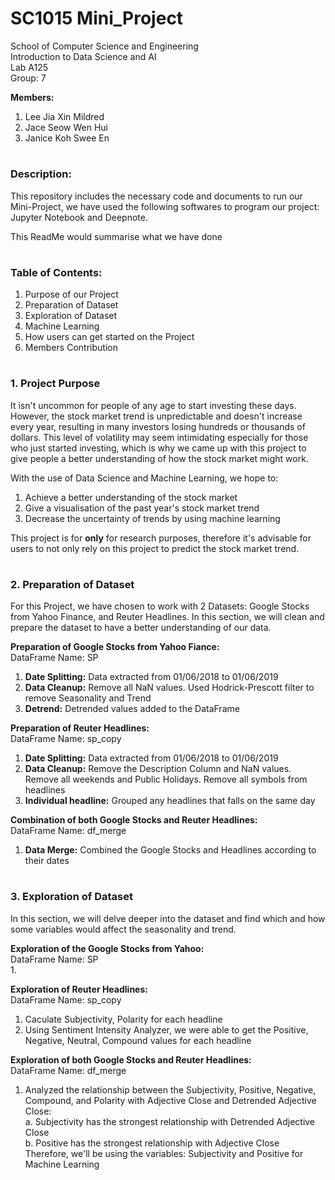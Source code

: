# SC1015 Mini_Project
School of Computer Science and Engineering  
Introduction to Data Science and AI  
Lab A125  
Group: 7  

**Members:**
   1. Lee Jia Xin Mildred
   2. Jace Seow Wen Hui
   3. Janice Koh Swee En
#
### Description:

This repository includes the necessary code and documents to run our Mini-Project, we have used the following softwares to program our project: Jupyter Notebook and Deepnote. 

This ReadMe would summarise what we have done 
#
### Table of Contents:
   1. Purpose of our Project
   2. Preparation of Dataset
   3. Exploration of Dataset
   4. Machine Learning
   5. How users can get started on the Project
   6. Members Contribution
#
### 1. Project Purpose
It isn't uncommon for people of any age to start investing these days. However, the stock market trend is unpredictable and doesn't increase every year, resulting in many investors losing hundreds or thousands of dollars. This level of volatility may seem intimidating especially for those who just started investing, which is why we came up with this project to give people a better understanding of how the stock market might work.


With the use of Data Science and Machine Learning, we hope to: 
   1. Achieve a better understanding of the stock market
   2. Give a visualisation of the past year's stock market trend 
   3. Decrease the uncertainty of trends by using machine learning

This project is for **only** for research purposes, therefore it's advisable for users to not only rely on this project to predict the stock market trend.
#
### 2. Preparation of Dataset
For this Project, we have chosen to work with 2 Datasets: Google Stocks from Yahoo Finance, and Reuter Headlines. In this section, we will clean and prepare the dataset to have a better understanding of our data.     


**Preparation of Google Stocks from Yahoo Fiance:**  
   DataFrame Name: SP
   1. **Date Splitting:** Data extracted from 01/06/2018 to 01/06/2019
   2. **Data Cleanup:** Remove all NaN values. Used Hodrick-Prescott filter to remove Seasonality and Trend
   3. **Detrend:** Detrended values added to the DataFrame     
    
    
**Preparation of Reuter Headlines:**     
   DataFrame Name: sp_copy
   1. **Date Splitting:** Data extracted from 01/06/2018 to 01/06/2019
   2. **Data Cleanup:** Remove the Description Column and NaN values. Remove all weekends and Public Holidays. Remove all symbols from headlines
   3. **Individual headline:** Grouped any headlines that falls on the same day  
    
 
**Combination of both Google Stocks and Reuter Headlines:**    
   DataFrame Name: df_merge
   1. **Data Merge:** Combined the Google Stocks and Headlines according to their dates  
    
#
### 3. Exploration of Dataset
In this section, we will delve deeper into the dataset and find which and how some variables would affect the seasonality and trend.


**Exploration of the Google Stocks from Yahoo:**    
DataFrame Name: SP  
   1. 
    
**Exploration of Reuter Headlines:**  
DataFrame Name: sp_copy  
   1. Caculate Subjectivity, Polarity for each headline
   2. Using Sentiment Intensity Analyzer, we were able to get the Positive, Negative, Neutral, Compound values for each headline

**Exploration of both Google Stocks and Reuter Headlines:**  
DataFrame Name: df_merge  
   1. Analyzed the relationship between the Subjectivity, Positive, Negative, Compound, and Polarity with Adjective Close and Detrended Adjective Close:  
   a. Subjectivity has the strongest relationship with Detrended Adjective Close  
   b. Positive has the strongest relationship with Adjective Close  
   Therefore, we'll be using the variables: Subjectivity and Positive for Machine Learning

